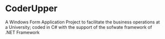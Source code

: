 # CoderUpper
A Windows Form Application Project to facilitate the business operations at a University; coded in C# with the support of the sofwate framework of .NET Framework
